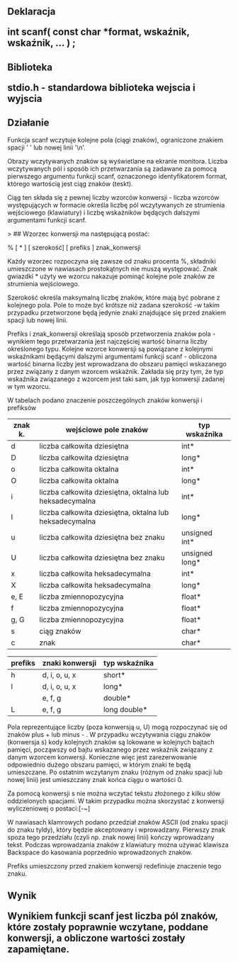  ## Deklaracja  <p>  int  scanf( const  char  *format,  wskaźnik,  wskaźnik, ... ) ;</p>
 ## Biblioteka <p> stdio.h - standardowa biblioteka wejscia i wyjscia</p> 

 ## Działanie 

<p>Funkcja scanf wczytuje kolejne pola (ciągi znaków), ograniczone znakiem  spacji    '  '    lub  nowej  linii  '\n'.</p>
<p>  Obrazy  wczytywanych znaków są wyświetlane na ekranie monitora. Liczba wczytywanych  pól i sposób ich przetwarzania są zadawane za pomocą pierwszego  argumentu   funkcji scanf, oznaczonego   identyfikatorem format, którego  wartością  jest  ciąg  znaków  (teskt).</p>
<p>  Ciąg  ten  składa  się  z pewnej liczby wzorców konwersji - liczba wzorców występujących w formacie określa liczbę pól wczytywanych ze strumienia wejściowego  (klawiatury)  i  liczbę  wskaźników  będących  dalszymi argumentami 
funkcji scanf.</p>>
 ##  Wzorzec  konwersji ma następującą postać: 
<p> % [  *  ]  [  szerokość]  [  prefiks ]   znak_konwersji </p>
<p> Każdy  wzorzec  rozpoczyna  się  zawsze  od  znaku  procenta %, składniki  umieszczone  w  nawiasach  prostokątnych  nie  muszą występować. Znak gwiazdki * użyty  we wzorcu nakazuje pominąć kolejne pole znaków ze  strumienia wejściowego.</p> 
<p> Szerokość określa maksymalną  liczbę  znaków,  które  mają  być  pobrane  z  kolejnego pola.  Pole  to  może  być  krótsze  niż  zadana  szerokość -w  takim przypadku  przetworzone  będą  jedynie  znaki  znajdujące  się  przed znakiem  spacji  lub  nowej  linii.</p> 
<p>Prefiks i znak_konwersji określają sposób przetworzenia znaków pola - wynikiem  tego  przetwarzania 
jest  najczęściej  wartość  binarna  liczby  określonego  typu.  Kolejne wzorce konwersji są powiązane z kolejnymi wskaźnikami będącymi dalszymi  argumentami  funkcji 
scanf - obliczona  wartość  binarna liczby  jest  wprowadzana  do  obszaru  pamięci  wskazanego  przez związany z danym wzorcem wskaźnik. Zakłada się przy tym, że typ wskaźnika  związanego  z  wzorcem  jest taki  sam,  jak  typ  konwersji  zadanej    w    tym    wzorcu.</p>
<p>    W    tabelach    podano    znaczenie poszczególnych znaków konwersji i prefiksów</p>
<p></p>
<p></p>

| znak k. | wejściowe pole znaków | typ wskaźnika |
| ------- | --------------------- | ------------- |
| d       | liczba całkowita dziesiętna | int*    |
| D       | liczba całkowita dziesiętna | long*   |     
| o       | liczba całkowita oktalna    | int*    |
| O       | liczba całkowita oktalna    | long*   |  
| i       | liczba  całkowita  dziesiętna,  oktalna lub heksadecymalna |  int*  |  
| I       | liczba  całkowita  dziesiętna,  oktalna lub heksadecymalna |  long* |  
| u       | liczba całkowita dziesiętna bez znaku |  unsigned int* |  
| U       | liczba całkowita dziesiętna bez znaku |  unsigned long* | 
| x       | liczba całkowita heksadecymalna | int*  | 
| X       | liczba całkowita heksadecymalna | long* | 
| e, E    | liczba zmiennopozycyjna | float* | 
| f       | liczba zmiennopozycyjna | float* | 
| g, G    | liczba zmiennopozycyjna | float* |
| s       | ciąg znaków             | char*  |  
| c       | znak                    | char*  |

<p></p>
<p></p>

| prefiks | znaki konwersji | typ wskaźnika |
| ------- | --------------- | ------------- | 
| h       |  d, i, o, u, x  | short*        | 
| l       |  d, i, o, u, x  | long*         |
|         |  e, f, g        | double*       | 
| L       |  e, f, g        | long double*  |

<p></p>
<p> Pola   reprezentujące   liczby   (poza   konwersją u, U)  mogą  rozpoczynać  się  od  znaków  plus  +  lub  minus - .  W  przypadku wczytywania ciągu znaków (konwersja s) kody kolejnych znaków są    lokowane  w  kolejnych  bajtach  pamięci,  począwszy  od  bajtu wskazanego przez wskaźnik związany   z   danym   wzorcem 
konwersji. Konieczne   więc   jest   zarezerwowanie   odpowiednio dużego  obszaru  pamięci,  w  którym  znaki  te  będą  umieszczane.  Po ostatnim wczytanym znaku (różnym od znaku spacji lub nowej linii) jest  umieszczany  znak  końca  ciągu  o  wartości 0. </p>
<p>  Za  pomocą konwersji s nie  można  wczytać  tekstu  złożonego  z  kilku  słów oddzielonych  spacjami.  W  takim  przypadku  można  skorzystać  z konwersji wyliczeniowej o postaci:[-~]</p>
<p> W  nawiasach  klamrowych  podano  przedział  znaków  ASCII  (od znaku   spacji   do   znaku   tyldy),   który   będzie   akceptowany   i wprowadzany. Pierwszy znak spoza tego przedziału (czyli np. znak nowej  linii)  kończy  wprowadzany  tekst.  Podczas  wprowadzania znaków  z  klawiatury  można  używać  klawisza Backspace do kasowania poprzednio wprowadzonych     znaków.</p> 
<p> Prefiks umieszczony  przed  znakiem  konwersji  redefiniuje znaczenie  tego 
znaku. </p>        

 ## Wynik <p> Wynikiem  funkcji scanf jest  liczba  pól  znaków,  które  zostały poprawnie  wczytane,  poddane  konwersji,  a  obliczone  wartości zostały zapamiętane.</p>       
